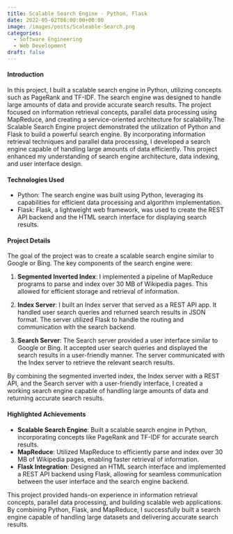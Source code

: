 ```yaml
---
title: Scalable Search Engine - Python, Flask
date: 2022-05-02T06:00:00+00:00
image: /images/posts/Scaleable-Search.png
categories:
  - Software Engineering
  - Web Development
draft: false
---
```


#### Introduction

In this project, I built a scalable search engine in Python, utilizing concepts such as PageRank and TF-IDF. The search engine was designed to handle large amounts of data and provide accurate search results. The project focused on information retrieval concepts, parallel data processing using MapReduce, and creating a service-oriented architecture for scalability.The Scalable Search Engine project demonstrated the utilization of Python and Flask to build a powerful search engine. By incorporating information retrieval techniques and parallel data processing, I developed a search engine capable of handling large amounts of data efficiently. This project enhanced my understanding of search engine architecture, data indexing, and user interface design.

#### Technologies Used

- Python: The search engine was built using Python, leveraging its capabilities for efficient data processing and algorithm implementation.
- Flask: Flask, a lightweight web framework, was used to create the REST API backend and the HTML search interface for displaying search results.

#### Project Details

The goal of the project was to create a scalable search engine similar to Google or Bing. The key components of the search engine were:

1. **Segmented Inverted Index**: I implemented a pipeline of MapReduce programs to parse and index over 30 MB of Wikipedia pages. This allowed for efficient storage and retrieval of information.

2. **Index Server**: I built an Index server that served as a REST API app. It handled user search queries and returned search results in JSON format. The server utilized Flask to handle the routing and communication with the search backend.

3. **Search Server**: The Search server provided a user interface similar to Google or Bing. It accepted user search queries and displayed the search results in a user-friendly manner. The server communicated with the Index server to retrieve the relevant search results.

By combining the segmented inverted index, the Index server with a REST API, and the Search server with a user-friendly interface, I created a working search engine capable of handling large amounts of data and returning accurate search results.

#### Highlighted Achievements

- **Scalable Search Engine**: Built a scalable search engine in Python, incorporating concepts like PageRank and TF-IDF for accurate search results.
- **MapReduce**: Utilized MapReduce to efficiently parse and index over 30 MB of Wikipedia pages, enabling faster retrieval of information.
- **Flask Integration**: Designed an HTML search interface and implemented a REST API backend using Flask, allowing for seamless communication between the user interface and the search engine backend.

This project provided hands-on experience in information retrieval concepts, parallel data processing, and building scalable web applications. By combining Python, Flask, and MapReduce, I successfully built a search engine capable of handling large datasets and delivering accurate search results.
